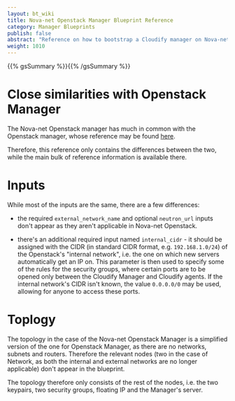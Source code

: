 ```yaml
---
layout: bt_wiki
title: Nova-net Openstack Manager Blueprint Reference
category: Manager Blueprints
publish: false
abstract: "Reference on how to bootstrap a Cloudify manager on Nova-net Openstack"
weight: 1010
---
```


{{% gsSummary %}}{{% /gsSummary %}}

# Close similarities with Openstack Manager

The Nova-net Openstack manager has much in common with the Openstack manager, whose reference may be found [here](reference-openstack-manager.html).

Therefore, this reference only contains the differences between the two, while the main bulk of reference information is available there.


# Inputs

While most of the inputs are the same, there are a few differences:

* the required `external_network_name` and optional `neutron_url` inputs don't appear as they aren't applicable in Nova-net Openstack.

* there's an additional required input named `internal_cidr` - it should be assigned with the CIDR (in standard CIDR format, e.g. `192.168.1.0/24`) of the Openstack's "internal network", i.e. the one on which new servers automatically get an IP on. This parameter is then used to specify some of the rules for the security groups, where certain ports are to be opened only between the Cloudify Manager and Cloudify agents. If the internal network's CIDR isn't known, the value `0.0.0.0/0` may be used, allowing for anyone to access these ports.


# Toplogy

The topology in the case of the Nova-net Openstack Manager is a simplified version of the one for Openstack Manager, as there are no networks, subnets and routers. Therefore the relevant nodes (two in the case of Network, as both the internal and external networks are no longer applicable) don't appear in the blueprint.

The topology therefore only consists of the rest of the nodes, i.e. the two keypairs, two security groups, floating IP and the Manager's server.
